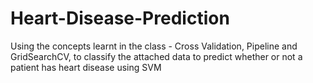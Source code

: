 # Heart-Disease-Prediction
Using the concepts learnt in the class - Cross Validation, Pipeline and GridSearchCV, to classify the attached data to predict whether or not a patient has heart disease using SVM

